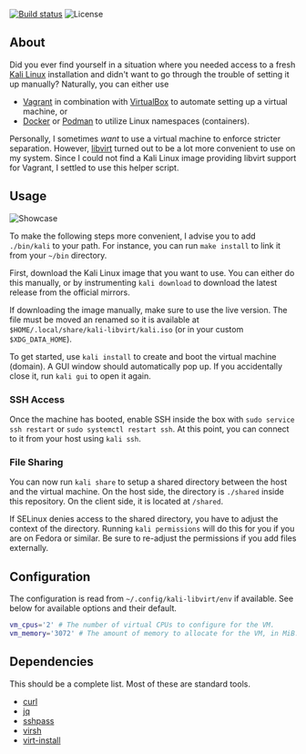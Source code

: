 [![Build status](https://img.shields.io/github/workflow/status/eikendev/kali-libvirt/Main)](https://github.com/eikendev/kali-libvirt/actions)
![License](https://img.shields.io/github/license/eikendev/kali-libvirt)

## About

Did you ever find yourself in a situation where you needed access to a fresh [Kali Linux](https://www.kali.org/) installation and didn't want to go through the trouble of setting it up manually?
Naturally, you can either use
- [Vagrant](https://www.vagrantup.com/) in combination with [VirtualBox](https://www.virtualbox.org/) to automate setting up a virtual machine, or
- [Docker](https://www.docker.com/) or [Podman](https://podman.io/) to utilize Linux namespaces (containers).

Personally, I sometimes _want_ to use a virtual machine to enforce stricter separation.
However, [libvirt](https://libvirt.org/) turned out to be a lot more convenient to use on my system.
Since I could not find a Kali Linux image providing libvirt support for Vagrant, I settled to use this helper script.

## Usage

![Showcase](https://i.imgur.com/YxIJvCz.gif)

To make the following steps more convenient, I advise you to add `./bin/kali` to your path.
For instance, you can run `make install` to link it from your `~/bin` directory.

First, download the Kali Linux image that you want to use.
You can either do this manually, or by instrumenting `kali download` to download the latest release from the official mirrors.

If downloading the image manually, make sure to use the live version.
The file must be moved an renamed so it is available at `$HOME/.local/share/kali-libvirt/kali.iso` (or in your custom `$XDG_DATA_HOME`).

To get started, use `kali install` to create and boot the virtual machine (domain).
A GUI window should automatically pop up.
If you accidentally close it, run `kali gui` to open it again.

### SSH Access

Once the machine has booted, enable SSH inside the box with `sudo service ssh restart` or `sudo systemctl restart ssh`.
At this point, you can connect to it from your host using `kali ssh`.

### File Sharing

You can now run `kali share` to setup a shared directory between the host and the virtual machine.
On the host side, the directory is `./shared` inside this repository.
On the client side, it is located at `/shared`.

If SELinux denies access to the shared directory, you have to adjust the context of the directory.
Running `kali permissions` will do this for you if you are on Fedora or similar.
Be sure to re-adjust the permissions if you add files externally.

## Configuration

The configuration is read from `~/.config/kali-libvirt/env` if available.
See below for available options and their default.

```bash
vm_cpus='2' # The number of virtual CPUs to configure for the VM.
vm_memory='3072' # The amount of memory to allocate for the VM, in MiB.
```

## Dependencies

This should be a complete list.
Most of these are standard tools.

- [curl](https://curl.haxx.se/)
- [jq](https://stedolan.github.io/jq/)
- [sshpass](https://sourceforge.net/projects/sshpass/)
- [virsh](https://libvirt.org/)
- [virt-install](https://virt-manager.org/)
